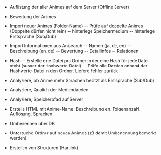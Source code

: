 - Auflistung der aller Animes auf dem Server (Offline Server)
- Bewertung der Animes


- Import neuer Animes (Folder-Name)
-- Prüfe auf doppelte Animes (Doppelte dürfen nicht rein)
-- hinterlege Speichermedium
-- hinterlege Erstsprache (Sub/Dub)

- Import Informationen aus Anisearch
-- Namen (ja, de, en)
-- Beschreibung (en, de)
-- Bewertung
-- Detailinfos
-- Relationen 




- Hash
-- Erstelle eine Datei pro Ordner in der eine Hash für jede Datei steht (ausser der Hashwerte-Datei)
-- Prüfe alle Dateien anhand der Hashwerte-Datei in den Ordner. Liefere Fehler zurück


- Analysiere, ob Anime mehr Sprachen besitzt als Erstsprache (Sub/Dub)
- Analysiere, Qualität der Mediendateien
- Analysiere, Speicherpfad auf Server


- Erstelle HTML mit Anime-Name, Beschreibung en, Folgenanzahl, Auflösung, Sprachen
- Umbenennen über DB
- Untersuche Ordner auf neuen Animes (zB damit Umbenennung bemerkt werden)
- Erstellen von Strukturen (Hartlink)